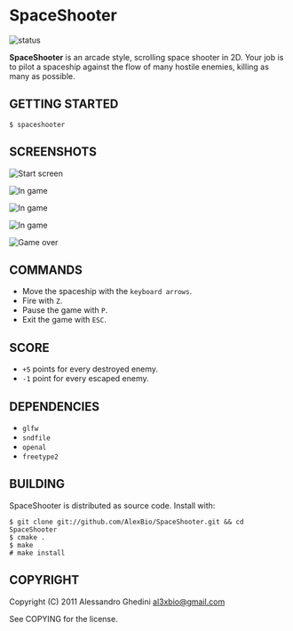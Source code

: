 SpaceShooter
======

![status](http://stillmaintained.com/AlexBio/SpaceShooter.png)

**SpaceShooter** is an arcade style, scrolling space shooter in 2D. Your job
is to pilot a spaceship against the flow of many hostile enemies, killing as
many as possible.

## GETTING STARTED

~~~~
$ spaceshooter
~~~~

## SCREENSHOTS

![Start screen](http://i.imgur.com/GWZps.png)

![In game](http://i.imgur.com/5sOwg.png)

![In game](http://i.imgur.com/HciLP.png)

![In game](http://i.imgur.com/YTA0n.png)

![Game over](http://i.imgur.com/ObiX1.png)

## COMMANDS

 * Move the spaceship with the `keyboard arrows`.
 * Fire with `Z`.
 * Pause the game with `P`.
 * Exit the game with `ESC`.

## SCORE ##

 * `+5` points for every destroyed enemy.
 * `-1` point for every escaped enemy.

## DEPENDENCIES

 * `glfw`
 * `sndfile`
 * `openal`
 * `freetype2`

## BUILDING

SpaceShooter is distributed as source code. Install with:

~~~~
$ git clone git://github.com/AlexBio/SpaceShooter.git && cd SpaceShooter
$ cmake .
$ make
# make install
~~~~

## COPYRIGHT

Copyright (C) 2011 Alessandro Ghedini <al3xbio@gmail.com>

See COPYING for the license.

